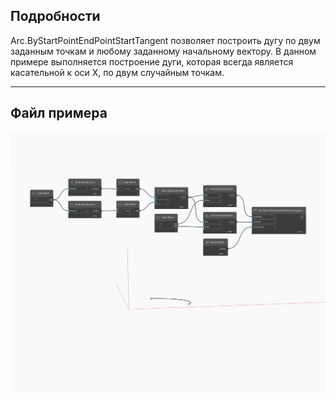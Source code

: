 ## Подробности
Arc.ByStartPointEndPointStartTangent позволяет построить дугу по двум заданным точкам и любому заданному начальному вектору. В данном примере выполняется построение дуги, которая всегда является касательной к оси X, по двум случайным точкам.
___
## Файл примера

![ByStartPointEndPointStartTangent](./Autodesk.DesignScript.Geometry.Arc.ByStartPointEndPointStartTangent_img.jpg)

